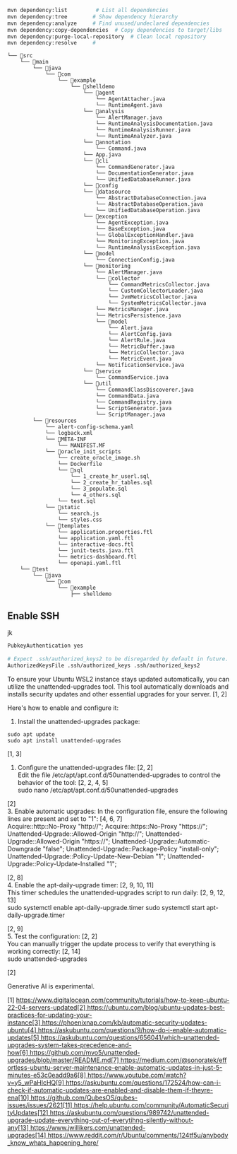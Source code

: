 ```bash
mvn dependency:list         # List all dependencies
mvn dependency:tree        # Show dependency hierarchy
mvn dependency:analyze     # Find unused/undeclared dependencies
mvn dependency:copy-dependencies  # Copy dependencies to target/libs
mvn dependency:purge-local-repository  # Clean local repository
mvn dependency:resolve     #
```

```
└── 📁src
    └── 📁main
        └── 📁java
            └── 📁com
                └── 📁example
                    └── 📁shelldemo
                        └── 📁agent
                            └── AgentAttacher.java
                            └── RuntimeAgent.java
                        └── 📁analysis
                            └── AlertManager.java
                            └── RuntimeAnalysisDocumentation.java
                            └── RuntimeAnalysisRunner.java
                            └── RuntimeAnalyzer.java
                        └── 📁annotation
                            └── Command.java
                        └── App.java
                        └── 📁cli
                            └── CommandGenerator.java
                            └── DocumentationGenerator.java
                            └── UnifiedDatabaseRunner.java
                        └── 📁config
                        └── 📁datasource
                            └── AbstractDatabaseConnection.java
                            └── AbstractDatabaseOperation.java
                            └── UnifiedDatabaseOperation.java
                        └── 📁exception
                            └── AgentException.java
                            └── BaseException.java
                            └── GlobalExceptionHandler.java
                            └── MonitoringException.java
                            └── RuntimeAnalysisException.java
                        └── 📁model
                            └── ConnectionConfig.java
                        └── 📁monitoring
                            └── AlertManager.java
                            └── 📁collector
                                └── CommandMetricsCollector.java
                                └── CustomCollectorLoader.java
                                └── JvmMetricsCollector.java
                                └── SystemMetricsCollector.java
                            └── MetricsManager.java
                            └── MetricsPersistence.java
                            └── 📁model
                                └── Alert.java
                                └── AlertConfig.java
                                └── AlertRule.java
                                └── MetricBuffer.java
                                └── MetricCollector.java
                                └── MetricEvent.java
                            └── NotificationService.java
                        └── 📁service
                            └── CommandService.java
                        └── 📁util
                            └── CommandClassDiscoverer.java
                            └── CommandData.java
                            └── CommandRegistry.java
                            └── ScriptGenerator.java
                            └── ScriptManager.java
        └── 📁resources
            └── alert-config-schema.yaml
            └── logback.xml
            └── 📁META-INF
                └── MANIFEST.MF
            └── 📁oracle_init_scripts
                └── create_oracle_image.sh
                └── Dockerfile
                └── 📁sql
                    └── 1_create_hr_userl.sql
                    └── 2_create_hr_tables.sql
                    └── 3_populate.sql
                    └── 4_others.sql
                └── test.sql
            └── 📁static
                └── search.js
                └── styles.css
            └── 📁templates
                └── application.properties.ftl
                └── application.yaml.ftl
                └── interactive-docs.ftl
                └── junit-tests.java.ftl
                └── metrics-dashboard.ftl
                └── openapi.yaml.ftl
    └── 📁test
        └── 📁java
            └── 📁com
                └── 📁example
                    ├── shelldemo
```

## Enable SSH 

jk
```bash
PubkeyAuthentication yes                                                                                        
                                                                                                                
# Expect .ssh/authorized_keys2 to be disregarded by default in future.                                          
AuthorizedKeysFile .ssh/authorized_keys .ssh/authorized_keys2
```


To ensure your Ubuntu WSL2 instance stays updated automatically, you can utilize the unattended-upgrades tool. This tool automatically downloads and installs security updates and other essential upgrades for your server. [1, 2]  

Here's how to enable and configure it: 
1. Install the unattended-upgrades package: 

```
sudo apt update
sudo apt install unattended-upgrades
```

 [1, 3]  
1. Configure the unattended-upgrades file: [2, 2]  
Edit the file /etc/apt/apt.conf.d/50unattended-upgrades to control the behavior of the tool: [2, 2, 4, 5]  
sudo nano /etc/apt/apt.conf.d/50unattended-upgrades

 [2]  
3. Enable automatic upgrades: 
In the configuration file, ensure the following lines are present and set to "1": [4, 6, 7]  
Acquire::http::No-Proxy "http://";
Acquire::https::No-Proxy "https://";
Unattended-Upgrade::Allowed-Origin "http://";
Unattended-Upgrade::Allowed-Origin "https://";
Unattended-Upgrade::Automatic-Downgrade "false";
Unattended-Upgrade::Package-Policy "install-only";
Unattended-Upgrade::Policy-Update-New-Debian "1";
Unattended-Upgrade::Policy-Update-Installed "1";

 [2, 8]  
4. Enable the apt-daily-upgrade timer: [2, 9, 10, 11]  
This timer schedules the unattended-upgrades script to run daily: [2, 9, 12, 13]  
sudo systemctl enable apt-daily-upgrade.timer
sudo systemctl start apt-daily-upgrade.timer

 [2, 9]  
5. Test the configuration: [2, 2]  
You can manually trigger the update process to verify that everything is working correctly: [2, 14]  
sudo unattended-upgrades

 [2]  

Generative AI is experimental.

[1] https://www.digitalocean.com/community/tutorials/how-to-keep-ubuntu-22-04-servers-updated[2] https://ubuntu.com/blog/ubuntu-updates-best-practices-for-updating-your-instance[3] https://phoenixnap.com/kb/automatic-security-updates-ubuntu[4] https://askubuntu.com/questions/9/how-do-i-enable-automatic-updates[5] https://askubuntu.com/questions/656041/which-unattended-upgrades-system-takes-precedence-and-how[6] https://github.com/mvo5/unattended-upgrades/blob/master/README.md[7] https://medium.com/@sonoratek/effortless-ubuntu-server-maintenance-enable-automatic-updates-in-just-5-minutes-e53c0eadd9a6[8] https://www.youtube.com/watch?v=y5_wPaHlcHQ[9] https://askubuntu.com/questions/172524/how-can-i-check-if-automatic-updates-are-enabled-and-disable-them-if-theyre-ena[10] https://github.com/QubesOS/qubes-issues/issues/2621[11] https://help.ubuntu.com/community/AutomaticSecurityUpdates[12] https://askubuntu.com/questions/989742/unattended-upgrade-update-everything-out-of-everytihng-silently-without-any[13] https://www.jwillikers.com/unattended-upgrades[14] https://www.reddit.com/r/Ubuntu/comments/124tf5u/anybody_know_whats_happening_here/
